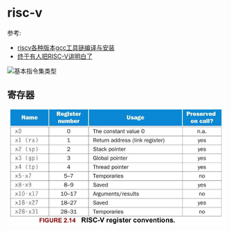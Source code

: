 # risc-v
参考:
- [riscv各种版本gcc工具链编译与安装](http://www.lujun.org.cn/?p=4257)
- [终于有人把RISC-V讲明白了](http://m.elecfans.com/article/653167.html)

![基本指令集类型](https://suda-morris.github.io/blog/assets/img/riscv_instruction_type.6459e601.png)

## 寄存器
![](/misc/img/arch/Kazam_screenshot_00000.png)